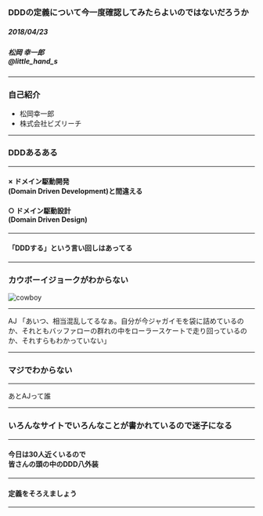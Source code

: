 ### DDDの定義について今一度確認してみたらよいのではないだろうか

##### 2018/04/23
##### 松岡 幸一郎<br>@little_hand_s

---
### 自己紹介
* 松岡幸一郎
*  株式会社ビズリーチ

---
### DDDあるある

---
#### × ドメイン駆動開発<br> (Domain Driven Development)と間違える

#### ○ ドメイン駆動設計<br> (Domain Driven Design)
---

#### 「DDDする」という言い回しはあってる


---

### カウボーイジョークがわからない

![cowboy](https://pbs.twimg.com/media/DWS3oPNUQAAkbPx.jpg)

---


AJ 「あいつ、相当混乱してるなぁ。自分が今ジャガイモを袋に詰めているのか、それともバッファローの群れの中をローラースケートで走り回っているのか、それすらもわかっていない」

---

### マジでわからない

---

あとAJって誰

---

### いろんなサイトでいろんなことが書かれているので迷子になる

---

#### 今日は30人近くいるので<br>皆さんの頭の中のDDD八外装

---

#### 定義をそろえましょう

---
